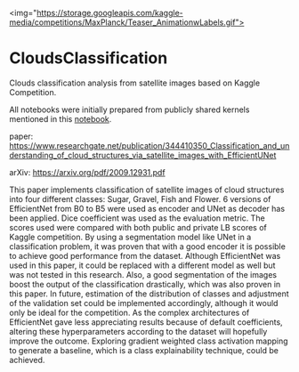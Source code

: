 <img="https://storage.googleapis.com/kaggle-media/competitions/MaxPlanck/Teaser_AnimationwLabels.gif">
# CloudsClassification
Clouds classification analysis from satellite images based on Kaggle Competition. 

All notebooks were initially prepared from publicly shared kernels mentioned in this <a href="https://github.com/TashinAhmed/CloudsClassification/blob/main/EfficientUNet.ipynb">notebook</a>.

paper: https://www.researchgate.net/publication/344410350_Classification_and_understanding_of_cloud_structures_via_satellite_images_with_EfficientUNet

arXiv: https://arxiv.org/pdf/2009.12931.pdf

This paper implements classification of satellite images of
cloud structures into four different classes: Sugar, Gravel, Fish
and Flower. 6 versions of EfficientNet from B0 to B5 were
used as encoder and UNet as decoder has been applied. Dice
coefficient was used as the evaluation metric. The scores used
were compared with both public and private LB scores of
Kaggle competition. By using a segmentation model like UNet
in a classification problem, it was proven that with a good
encoder it is possible to achieve good performance from the
dataset. Although EfficientNet was used in this paper, it could
be replaced with a different model as well but was not tested in
this research. Also, a good segmentation of the images boost the output of the classification drastically, which was also
proven in this paper. In future, estimation of the distribution
of classes and adjustment of the validation set could be
implemented accordingly, although it would only be ideal for
the competition. As the complex architectures of EfficientNet
gave less appreciating results because of default coefficients,
altering these hyperparameters according to the dataset will
hopefully improve the outcome. Exploring gradient weighted
class activation mapping to generate a baseline, which is a
class explainability technique, could be achieved.

